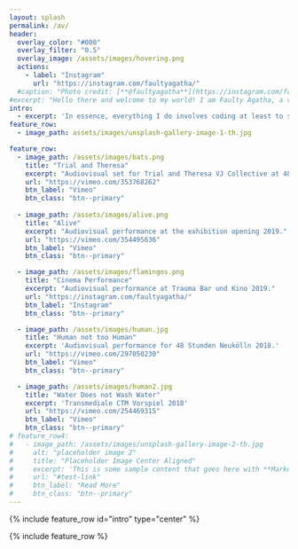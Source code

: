 ```yaml
---
layout: splash
permalink: /av/
header:
  overlay_color: "#000"
  overlay_filter: "0.5"
  overlay_image: /assets/images/hovering.png
  actions:
    - label: "Instagram"
      url: "https://instagram.com/faultyagatha/"
  #caption: "Photo credit: [**@faultyagatha**](https://instagram.com/faultyagatha/)"
#excerpt: "Hello there and welcome to my world! I am Faulty Agatha, a visual artist and creative technologist living in Berlin."
intro: 
  - excerpt: 'In essence, everything I do involves coding at least to some extent: some works more, some works less. Yet there are visual pieces that fit better to be called audiovisual pieces.'
feature_row:
  - image_path: assets/images/unsplash-gallery-image-1-th.jpg

feature_row:
  - image_path: /assets/images/bats.png
    title: "Trial and Theresa"
    excerpt: "Audiovisual set for Trial and Theresa VJ Collective at 48 Stunden Neukölln 2019."
    url: "https://vimeo.com/353768262"
    btn_label: "Vimeo"
    btn_class: "btn--primary"
  
  - image_path: /assets/images/alive.png
    title: "Alive"
    excerpt: "Audiovisual performance at the exhibition opening 2019."
    url: "https://vimeo.com/354495636"
    btn_label: "Vimeo"
    btn_class: "btn--primary"

  - image_path: /assets/images/flamingos.png
    title: "Cinema Performance"
    excerpt: "Audiovisual performance at Trauma Bar und Kino 2019."
    url: "https://instagram.com/faultyagatha/"
    btn_label: "Instagram"
    btn_class: "btn--primary"

  - image_path: /assets/images/human.jpg
    title: "Human not too Human"
    excerpt: 'Audiovisual performance for 48 Stunden Neukölln 2018.'
    url: "https://vimeo.com/297050230"
    btn_label: "Vimeo"
    btn_class: "btn--primary"

  - image_path: /assets/images/human2.jpg
    title: "Water Does not Wash Water"
    excerpt: 'Transmediale CTM Vorspiel 2018'
    url: "https://vimeo.com/254469315"
    btn_label: "Vimeo"
    btn_class: "btn--primary"
# feature_row4:
#   - image_path: /assets/images/unsplash-gallery-image-2-th.jpg
#     alt: "placeholder image 2"
#     title: "Placeholder Image Center Aligned"
#     excerpt: 'This is some sample content that goes here with **Markdown** formatting. Centered with `type="center"`'
#     url: "#test-link"
#     btn_label: "Read More"
#     btn_class: "btn--primary"
---
```


{% include feature_row id="intro" type="center" %}

{% include feature_row %}

<!-- {% include feature_row id="feature_row2" type="right" %}

{% include feature_row id="feature_row3" type="center" %}

{% include feature_row id="feature_row4" type="center" %} -->